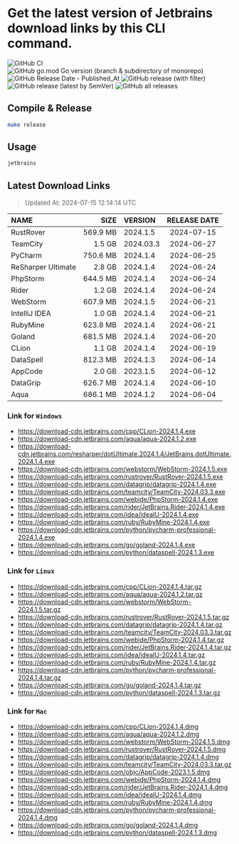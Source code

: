 # Get the latest version of Jetbrains download links by this CLI command.

![GitHub CI](https://github.com/designinlife/jetbrains/actions/workflows/ci.yml/badge.svg)
![GitHub go.mod Go version (branch & subdirectory of monorepo)](https://img.shields.io/github/go-mod/go-version/designinlife/jetbrains/master)
![GitHub Release Date - Published_At](https://img.shields.io/github/release-date/designinlife/jetbrains)
![GitHub release (with filter)](https://img.shields.io/github/v/release/designinlife/jetbrains)
![GitHub release (latest by SemVer)](https://img.shields.io/github/downloads/designinlife/jetbrains/v1.1.10/total)
![GitHub all releases](https://img.shields.io/github/downloads/designinlife/jetbrains/total)

## Compile & Release

```bash
make release
```

## Usage

```bash
jetbrains
```

## Latest Download Links

> Updated At: 2024-07-15 12:14:14 UTC

| NAME | SIZE | VERSION | RELEASE DATE |
| :-- | --: | :-- | :--: |
| RustRover | 569.9 MB | 2024.1.5 | 2024-07-15 |
| TeamCity | 1.5 GB | 2024.03.3 | 2024-06-27 |
| PyCharm | 750.6 MB | 2024.1.4 | 2024-06-25 |
| ReSharper Ultimate | 2.8 GB | 2024.1.4 | 2024-06-24 |
| PhpStorm | 644.5 MB | 2024.1.4 | 2024-06-24 |
| Rider | 1.2 GB | 2024.1.4 | 2024-06-24 |
| WebStorm | 607.9 MB | 2024.1.5 | 2024-06-21 |
| IntelliJ IDEA | 1.0 GB | 2024.1.4 | 2024-06-21 |
| RubyMine | 623.8 MB | 2024.1.4 | 2024-06-21 |
| Goland | 681.5 MB | 2024.1.4 | 2024-06-20 |
| CLion | 1.1 GB | 2024.1.4 | 2024-06-19 |
| DataSpell | 812.3 MB | 2024.1.3 | 2024-06-14 |
| AppCode | 2.0 GB | 2023.1.5 | 2024-06-12 |
| DataGrip | 626.7 MB | 2024.1.4 | 2024-06-10 |
| Aqua | 686.1 MB | 2024.1.2 | 2024-06-04 |

### Link for `Windows`

* <https://download-cdn.jetbrains.com/cpp/CLion-2024.1.4.exe>
* <https://download-cdn.jetbrains.com/aqua/aqua-2024.1.2.exe>
* <https://download-cdn.jetbrains.com/resharper/dotUltimate.2024.1.4/JetBrains.dotUltimate.2024.1.4.exe>
* <https://download-cdn.jetbrains.com/webstorm/WebStorm-2024.1.5.exe>
* <https://download-cdn.jetbrains.com/rustrover/RustRover-2024.1.5.exe>
* <https://download-cdn.jetbrains.com/datagrip/datagrip-2024.1.4.exe>
* <https://download-cdn.jetbrains.com/teamcity/TeamCity-2024.03.3.exe>
* <https://download-cdn.jetbrains.com/webide/PhpStorm-2024.1.4.exe>
* <https://download-cdn.jetbrains.com/rider/JetBrains.Rider-2024.1.4.exe>
* <https://download-cdn.jetbrains.com/idea/ideaIU-2024.1.4.exe>
* <https://download-cdn.jetbrains.com/ruby/RubyMine-2024.1.4.exe>
* <https://download-cdn.jetbrains.com/python/pycharm-professional-2024.1.4.exe>
* <https://download-cdn.jetbrains.com/go/goland-2024.1.4.exe>
* <https://download-cdn.jetbrains.com/python/dataspell-2024.1.3.exe>

### Link for `Linux`

* <https://download-cdn.jetbrains.com/cpp/CLion-2024.1.4.tar.gz>
* <https://download-cdn.jetbrains.com/aqua/aqua-2024.1.2.tar.gz>
* <https://download-cdn.jetbrains.com/webstorm/WebStorm-2024.1.5.tar.gz>
* <https://download-cdn.jetbrains.com/rustrover/RustRover-2024.1.5.tar.gz>
* <https://download-cdn.jetbrains.com/datagrip/datagrip-2024.1.4.tar.gz>
* <https://download-cdn.jetbrains.com/teamcity/TeamCity-2024.03.3.tar.gz>
* <https://download-cdn.jetbrains.com/webide/PhpStorm-2024.1.4.tar.gz>
* <https://download-cdn.jetbrains.com/rider/JetBrains.Rider-2024.1.4.tar.gz>
* <https://download-cdn.jetbrains.com/idea/ideaIU-2024.1.4.tar.gz>
* <https://download-cdn.jetbrains.com/ruby/RubyMine-2024.1.4.tar.gz>
* <https://download-cdn.jetbrains.com/python/pycharm-professional-2024.1.4.tar.gz>
* <https://download-cdn.jetbrains.com/go/goland-2024.1.4.tar.gz>
* <https://download-cdn.jetbrains.com/python/dataspell-2024.1.3.tar.gz>

### Link for `Mac`

* <https://download-cdn.jetbrains.com/cpp/CLion-2024.1.4.dmg>
* <https://download-cdn.jetbrains.com/aqua/aqua-2024.1.2.dmg>
* <https://download-cdn.jetbrains.com/webstorm/WebStorm-2024.1.5.dmg>
* <https://download-cdn.jetbrains.com/rustrover/RustRover-2024.1.5.dmg>
* <https://download-cdn.jetbrains.com/datagrip/datagrip-2024.1.4.dmg>
* <https://download-cdn.jetbrains.com/teamcity/TeamCity-2024.03.3.tar.gz>
* <https://download-cdn.jetbrains.com/objc/AppCode-2023.1.5.dmg>
* <https://download-cdn.jetbrains.com/webide/PhpStorm-2024.1.4.dmg>
* <https://download-cdn.jetbrains.com/rider/JetBrains.Rider-2024.1.4.dmg>
* <https://download-cdn.jetbrains.com/idea/ideaIU-2024.1.4.dmg>
* <https://download-cdn.jetbrains.com/ruby/RubyMine-2024.1.4.dmg>
* <https://download-cdn.jetbrains.com/python/pycharm-professional-2024.1.4.dmg>
* <https://download-cdn.jetbrains.com/go/goland-2024.1.4.dmg>
* <https://download-cdn.jetbrains.com/python/dataspell-2024.1.3.dmg>
